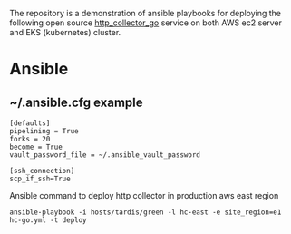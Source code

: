 
The repository is a demonstration of ansible playbooks for deploying the following open source [http_collector_go](https://github.com/Comcast/HTTP-Collector) service on both AWS ec2 server and EKS (kubernetes) cluster.


# Ansible

## ~/.ansible.cfg example
```
[defaults]
pipelining = True
forks = 20
become = True
vault_password_file = ~/.ansible_vault_password

[ssh_connection]
scp_if_ssh=True
```


Ansible command to deploy http collector in production aws east region 

```
ansible-playbook -i hosts/tardis/green -l hc-east -e site_region=e1 hc-go.yml -t deploy
```
